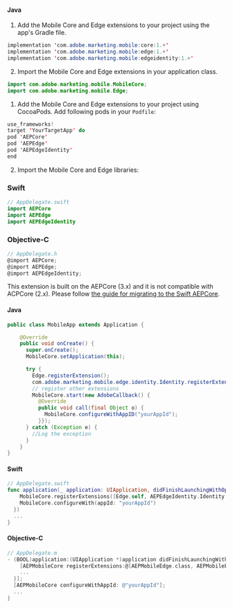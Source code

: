 <Variant platform="android" task="add" repeat="5"/>

#### Java

1. Add the Mobile Core and Edge extensions to your project using the app's Gradle file.

```java
implementation 'com.adobe.marketing.mobile:core:1.+'
implementation 'com.adobe.marketing.mobile:edge:1.+'
implementation 'com.adobe.marketing.mobile:edgeidentity:1.+'
```

2. Import the Mobile Core and Edge extensions in your application class.

```java
import com.adobe.marketing.mobile.MobileCore;
import com.adobe.marketing.mobile.Edge;
```

<Variant platform="ios-aep" task="add" repeat="7"/>

1. Add the Mobile Core and Edge extensions to your project using CocoaPods. Add following pods in your `Podfile`:

```swift
use_frameworks!
target 'YourTargetApp' do
pod 'AEPCore'
pod 'AEPEdge'
pod 'AEPEdgeIdentity'
end
```

2. Import the Mobile Core and Edge libraries:

### Swift

```swift
// AppDelegate.swift
import AEPCore
import AEPEdge
import AEPEdgeIdentity
```

### Objective-C

```objectivec
// AppDelegate.h
@import AEPCore;
@import AEPEdge;
@import AEPEdgeIdentity;
```

<Variant platform="ios-acp" task="add" repeat="1"/>

This extension is built on the AEPCore (3.x) and it is not compatible with ACPCore (2.x). Please follow [the guide for migrating to the Swift AEPCore](../migrate-to-swift.md).

<Variant platform="android" task="register" repeat="2"/>

#### Java

```java
public class MobileApp extends Application {

    @Override
    public void onCreate() {
      super.onCreate();
      MobileCore.setApplication(this);

      try {
        Edge.registerExtension();
        com.adobe.marketing.mobile.edge.identity.Identity.registerExtension();
        // register other extensions
        MobileCore.start(new AdobeCallback() {
          @Override
          public void call(final Object o) {
            MobileCore.configureWithAppID("yourAppId");
          }});
      } catch (Exception e) {
        //Log the exception
      }
    }
}
```

<Variant platform="ios-aep" task="register" repeat="4"/>

#### Swift

```swift
// AppDelegate.swift
func application(_ application: UIApplication, didFinishLaunchingWithOptions launchOptions: [UIApplication.LaunchOptionsKey: Any]?) -> Bool {
    MobileCore.registerExtensions([Edge.self, AEPEdgeIdentity.Identity.self], {
    MobileCore.configureWith(appId: "yourAppId")
  })
  ...
}
```

#### Objective-C

```objective-c
// AppDelegate.m
- (BOOL)application:(UIApplication *)application didFinishLaunchingWithOptions:(NSDictionary *)launchOptions {
    [AEPMobileCore registerExtensions:@[AEPMobileEdge.class, AEPMobileEdgeIdentity.class] completion:^{
    ...
  }];
  [AEPMobileCore configureWithAppId: @"yourAppId"];
  ...
}
```